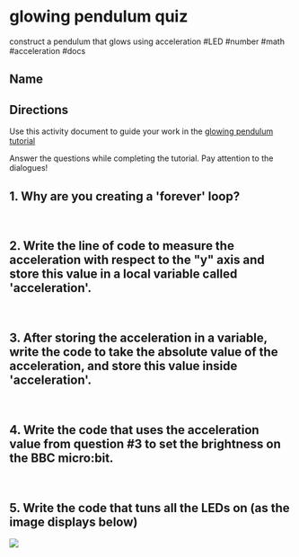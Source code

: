# glowing pendulum quiz

construct a pendulum that glows using acceleration #LED #number #math #acceleration #docs

## Name

## Directions

Use this activity document to guide your work in the [glowing pendulum tutorial](/microbit/lessons/glowing-pendulum/tutorial)

Answer the questions while completing the tutorial. Pay attention to the dialogues!

## 1. Why are you creating a 'forever' loop?

<br/>

## 2. Write the line of code to measure the acceleration with respect to the "y" axis and store this value in a local variable called 'acceleration'.

<br/>

## 3. After storing the acceleration in a variable, write the code to take the absolute value of the acceleration, and store this value inside 'acceleration'.

<br/>

## 4. Write the code that uses the acceleration value from question #3 to set the brightness on the BBC micro:bit.

<br/>

## 5. Write the code that tuns all the LEDs on (as the image displays below)

![](/static/mb/lessons/glowing-pendulum-1.png)

<br/>

